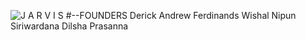 ![J A R V I S](https://user-images.githubusercontent.com/101160326/213685327-4a328de1-aae4-4f14-a35d-551eab82c5c7.png)
#--FOUNDERS
Derick Andrew Ferdinands
Wishal Nipun Siriwardana
Dilsha Prasanna
